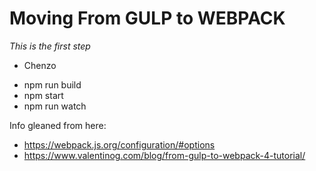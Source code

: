 # Moving From GULP to WEBPACK

*This is the first step*

- Chenzo



* npm run build
* npm start      
* npm run watch    


Info gleaned from here:

* https://webpack.js.org/configuration/#options 
* https://www.valentinog.com/blog/from-gulp-to-webpack-4-tutorial/  




